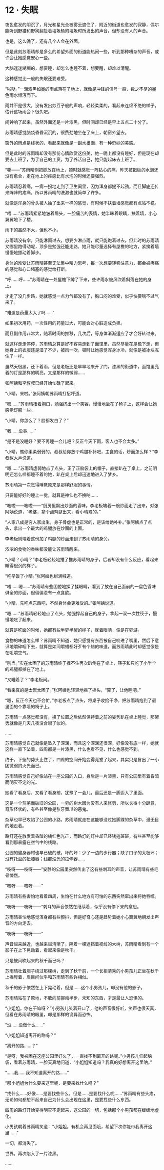 <link rel="stylesheet" href="../styles/text.css"/>
<h1>12 · 失眠</h1>

夜色愈发的阴沉了，月光和星光全被雾云遮住了，附近的街道也愈发的寂静，偶尔能听到野猫和野狗翻捡着垃圾桶的垃圾时所发出的声音，但却没有人的声音。

也是，这么晚了，还有几个人会在外面。

但是此刻苏雨晴却是多么的希望外面的街道能热闹一些，听到那种嘈杂的声音，或许会让她感觉安心一些。

大脑迷迷糊糊的，想要睡，却怎么也睡不着，想要醒，却难以清醒。

这种感觉比一般的失眠还要难受。

“啪哒。”一滴漆黑如墨的雨点落在了地上，就像是冲锋的信号一般，数之不尽的墨色雨水倾泻而下。

雨并不是很大，没有发出炒豆子般的声响，轻轻柔柔的，看起来连绵不绝的样子，估计这场雨会下很久吧。

闹钟响了起来，虽然外面还是一片漆黑，但时间却已经是早上五点二十分了。

苏雨晴感觉脑袋昏昏沉沉的，很费劲地坐在了床上，朝窗外望去。

窗外的雨点是线状的，看起来就像是一副水墨画，有一种奇妙的美感。

但是此时的苏雨晴却没有那份心情欣赏这份美，她一晚上都没有睡好，但是现在却要去上班了，为了自己的工资，为了养活自己，她只能起床去上班了。

“嘶——”苏雨晴刚把脚放在地上，顿时就感觉一阵钻心的痛，昨天被戳破的水泡还没有愈合，走在地上的疼感比有水泡的时候还要强烈。

苏雨晴忍着痛，一瘸一拐地走到了卫生间里，因为浑身都提不起劲，而且脚底还传来阵阵的疼痛，所以苏雨晴的洗漱也就简单了许多。

就像是浑身的骨头被人抽了出来一样的感觉，有时候不扶着墙感觉都有点站不稳。

“唔……”苏雨晴紧紧地皱着眉头，一脸痛苦的表情，她半眯着眼睛，扶着墙，小心翼翼地下了楼。

雨下的虽然不大，但也不小。

苏雨晴没有伞，只能淋雨过去，想要少淋点雨，就只能跑着过去，但此时的苏雨晴又哪里跑得动呢，顶多是勉强还能走路，她只能尽量选择有屋檐的地方，紧挨着墙慢慢地挪动着脚步。

身体的难受让苏雨晴甚至无法集中精力思考，每一次想要转移注意力，都会被疼痛的感觉和心口堵塞的感觉给打断。

“呼……呼……”苏雨晴在一处屋檐下蹲了下来，些许雨水被风吹着斜落在她的身上。

才走了没几步路，她就感觉一点力气都没有了，胸口闷的难受，似乎快要喘不过气来了。

“难道是药量太大了吗……”

如果初次用药，一次性用的药量过大，可能会对心脏造成负担。

而且副作用非常大，随着时间的推移，几次后，等身体渐渐适应了才会好转过来。

就这样走走停停，苏雨晴总算是好不容易走到了面馆里，虽然尽量在屋檐下走，但她身上的衣服还是湿了不少，被风一吹，顿时让她感觉浑身冰冷，就像是被冰块冻住了一样。

虽然天很黑，还下着雨，但是老板还是早早地来开了门，漆黑的街道中，面馆里亮着的灯是那样的明亮，又是那样的微弱……

张阿姨和李叔叔已经开始忙碌了起来。

“小晴，来啦。”张阿姨朝苏雨晴打招呼道。

“嗯……”苏雨晴捂着胸口，勉强挤出一个笑容，慢慢地坐在了椅子上，这样会让她感觉舒服一些。

“小晴，你怎么了？脸都发白了？”

“我……没事……”

“是不是没睡好？要不再睡一会儿吧？反正今天下雨，客人也不会太多。”

“小晴，瞧你柔柔弱弱的，叔叔给你放个鸡腿补补吧，主食的话，炒面怎么样？”李叔叔大声说道。

“嗯……”苏雨晴虚弱地点了点头，正了正脑袋上的帽子，直接趴在了桌上，之前明明还怎么样都睡不着的她，趴在桌上后却迅速地进入了梦乡。

苏雨晴第一次觉得睡觉原来是那样舒服的事情。

只要能好好的睡上一觉，就算是神仙也不换呐……

“唰啦——唰啦——”厨房里飘出炒面的香味，李老板端着一碗炒面走了出来，对张阿姨说道，“老婆，拿个卤鸡腿出来，看小晴累的。”

“人家八成是穷人家出生，身子骨虚也是正常的，是该给她补补。”张阿姨点了点头，拿出一个最大的鸡腿放在炒面的上面。

李老板则端着这份加了鸡腿的炒面走到了苏雨晴的身旁。

浓浓的食物的香味都没能让苏雨晴醒来。

“小晴？小晴？”李老板轻轻地推了推苏雨晴的身子，后者却没有什么反应，看起来睡得很沉的样子。

“吃早饭了小晴。”张阿姨也绑满喊道。

“唔……嗯……”苏雨晴有些困倦地揉了揉眼睛，看到了放在自己面前的一盘色香味俱全的炒面，但偏偏没有一点食欲。

“小晴，先吃点东西吧，不然身体会更难受的。”张阿姨说道。

“嗯……”苏雨晴轻轻地点了点头，勉强撑起自己的身子，拿起一双一次性筷子，慢慢地吃了起来。

就算是吃面的时候，她都有些半梦半醒的样子，眯着眼睛，像是在梦游。

食物的味道怎么样？苏雨晴不知道，她只感觉有东西被自己咬进了嘴里，然后下意识地嚼碎咽下去，就算是如同嚼蜡都好歹有个蜡的味道，而苏雨晴此时却感觉像是在咀嚼空气。

“咣当。”实在太困了的苏雨晴终于撑不住再次趴倒在了桌上，筷子和只吃了小半个的鸡腿都掉在了地上。

“又睡着了？”李老板问。

“看来真的是太累太困了。”张阿姨也轻轻地摇了摇头，“算了，让他睡吧。”

“嗯，反正今天也不会忙。”李老板点了点头，将桌子收拾干净，把苏雨晴抱到了最里面的个靠墙的椅子上。

苏雨晴一点感觉都没有，换了位置之后依然保持着之前的姿势趴在桌上睡觉，那架势就像是几天几夜没合眼了似的。

……

苏雨晴感觉自己就像是坠入了深渊，而且这个深渊还很深，好像没有底一样，她就这样一直下坠着，四周都是一片漆黑，什么也看不见，什么也感觉不到。

终于，下坠的势头止住了，四周的空间开始变得亮堂了起来，其实只是冒出了一小团微弱的火光而已。

苏雨晴感觉自己好像站在一座公园的入口，身后是一片漆黑，只有公园里有着昏暗而明灭不定的光。

她看了看身后，又看了看身前，犹豫了一会儿，最后还是一脚迈入了里面。

这是一个荒芜而破旧的公园，一旁的树木因为没有人来修剪，所以长得十分肆意，奇形怪状的，有些甚至像是张牙舞爪的恶鬼。

杂草也早已攻陷了公园的小路，苏雨晴就走在这能够没过她脚踝的杂草中，漫无目的地走着。

路灯还在散发着昏暗的橘红色光芒，而路灯的灯柱却已经锈迹斑斑，有些甚至能够看到那暴露在空气中的线路。

公园的健身器材也早已破的破，坏的坏：少了一边的步行器；缺了口子的太极环；没有托盘的扭腰器；线都烂光的拉伸器……

“吱呀——吱呀——”安静的公园里突然传出了这有些刺耳的声音，让苏雨晴有些毛骨悚然。

“吱呀——吱呀——”

苏雨晴有些害怕地看着四周，生怕在什么地方有可怕的东西突然窜出来将她吞噬。

“吱呀——吱呀——”刺耳的声音依然在继续着，似乎没有停下来的意思。

苏雨晴害怕地感觉浑身都有些颤抖，但是好奇心还是趋势着她小心翼翼地朝发出声音的方向走去。

“吱呀——吱呀——”

声音越来越近，也越来越清晰了，隔着一棵遮挡着视线的大树，苏雨晴看到有一个影子在上下晃动着，看起来像是秋千。

只是被风吹起来的秋千而已吗？

苏雨晴壮着胆子绕过那棵树，走到了秋千前，一个长相清秀的小男孩儿正坐在秋千上摇晃着，眉目间似乎和苏雨晴有些许相似。

秋千的影子依然在上下晃动着，但是……这个小男孩儿，却没有他的影子。

苏雨晴站在了原地，不敢向前挪动半步，未知的东西，才是最让人恐惧的。

“小姐姐，你在干嘛呀？”小男孩儿笑着开口了，他的声音很好听，笑声也很天真，但看在苏雨晴的眼里，却是那样的诡异而恐怖。

“没……没做什么……”

“小姐姐知道离开的路吗？”

“离开的路……？”

“是呀，我被困在这座公园里好久了，一直找不到离开的路呢。”小男孩儿仰起脑袋，看着苏雨晴，一脸天真地问道，“小姐姐知道吗？我真的好想离开这里呐。”

“……我……我不知道离开的路……”

“那小姐姐为什么要来这里呢，是要来找什么吗？”

“找什么……好像……是要找些什么，但是……是要找什么呢……”苏雨晴有些头疼，无论如何都想不起来自己为什么会出现在这里，是要找些什么东西。

四周的路灯开始变得明灭不定起来，这公园的一切，包括那个小男孩都在缓缓地虚化。

小男孩朝着苏雨晴笑道：“小姐姐，有机会再见面哦，希望下次你能带我离开这里……”

一切，都消失了。

世界，再次陷入了一片漆黑。

……
